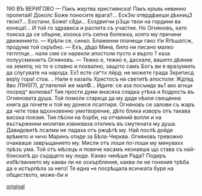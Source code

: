 ﻿190
ВЪ ВЕРИГОВО
— Пакъ жертва християнска! Пакъ кръвь невинно пролитай! Доколс Боже поносите врага?... ЕскЗю отврдфаеши дѣкницЗ твою?... Еостани, Боже! с8ди... Еоздвигни рЗщк твои на гордини ва конеца!...
И той го здрависа и распита съ участие. Но Огняновъ, като поиска да се обърне, изохка отъ силна болежка, която му причини движението.
— Крѣпи се, синко. Блаженни плачещи гако т!и Ятѣшатсж, продума той скръбно.
— Ехъ, дѣдо Мина, било ни писано малко теглплце... нали сме се нарекли апостоли пусто и върло ? каза полуусмихнктъ Огняновъ.
— Тежко е, тежко е, даскале, вашето дѣяние на земята; но то е славно и похвално, защото самъ Богъ ви е вразумилъ да слугувате на народа. Ех1 есте св^тх лйрд: не можете града Зкритисд вер\у гора! стоа. .. Нали е казалъ Христосъ на светитѣ апостоли: Ждтвд 8во Л1Н0ГЛ, д^лателей же мал©... Идите: се аза посъмдк вь1 ако агнци посред^ волкова?
Тия прости думи внасяха сладка утѣха и бодрость въ Огняновата душа. Той помоли стареца да му даде нѣкоя свещенна книга да почете и той му донесе псалтиря. Огняновъ се залови съ жаръ да чете това вдххновенно умотворение, дѣто блика изворъ отъ такава висока поезия. Тия пѣсни на борби, на отчаяний вопли и на въстърженни молитви извикваха откликъ въ смутената му душа. Давидовитѣ псалми не падаха отъ ржцѣтѣ му.
Най послѣ дойде врѣмето и чичо Маринъ отиде за Бѣла-Черква. Огняновъ тревожно очакваше завръщанието му. Мисли отъ лоши по́-лоши му минувахх прѣзъ ума. Той отъ мѣсецъ и повече насамъ незнаяше що става съ най-блискитѣ до сърдцето му люде. Какво чинѣше Рада? Подиръ избѣгванието му какви ли не оскърбления, какви ли не гонения трѣба да е истърпѣла за него! Тя една •е посрѣщала всичката буря на обществото, може-би и

[original](images/215.jpg)